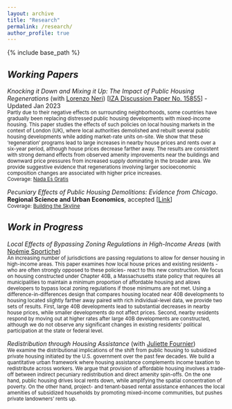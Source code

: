 ```yaml
---
layout: archive
title: "Research"
permalink: /research/
author_profile: true
---
```


{% include base_path %}

***Working Papers***
------

*Knocking it Down and Mixing it Up: The Impact of Public Housing Regenerations* (with [Lorenzo Neri](https://lneri.weebly.com/)) \[[IZA Discussion Paper No. 15855](https://docs.iza.org/dp15855.pdf)\] - Updated Jan 2023 <br> <sub> Partly due to their negative effects on surrounding neighborhoods, some countries have gradually been replacing distressed public housing developments with mixed-income housing. This paper studies the effects of such policies on local housing markets in the context of London (UK), where local authorities demolished and rebuilt several public housing developments while adding market-rate units on-site. We show that these ‘regeneration’ programs lead to large increases in nearby house prices and rents over a six-year period, although house prices decrease farther away. The results are consistent with strong demand effects from observed amenity improvements near the buildings and downward price pressures from increased supply dominating in the broader area. We provide suggestive evidence that regenerations involving larger socioeconomic composition changes are associated with higher price increases. </sub> <br>
<sub> Coverage: [Nada Es Gratis](https://nadaesgratis.es/admin/son-los-edificios-de-renta-mixta-la-solucion-a-los-problemas-de-la-vivienda-publica) </sub>

*Pecuniary Effects of Public Housing Demolitions: Evidence from Chicago*. **Regional Science and Urban Economics**, accepted \[[Link](https://www.sciencedirect.com/science/article/pii/S0166046222000850)\] <br>
<sub> Coverage: [Building the Skyline](https://buildingtheskyline.org/supply-and-rents/) </sub>


***Work in Progress***
------

*Local Effects of Bypassing Zoning Regulations in High-Income Areas* (with [Noémie Sportiche](https://noemiesportiche.netlify.app/)) <br> <sub> An increasing number of jurisdictions are passing regulations to allow for denser housing in high-income areas. This paper examines how local house prices and existing residents -who are often strongly opposed to these policies- react to this new construction. We focus on housing constructed under Chapter 40B, a Massachusetts state policy that requires all municipalities to maintain a minimum proportion of affordable housing and allows developers to bypass local zoning regulations if those minimums are not met. Using a difference-in-differences design that compares housing located near 40B developments to housing located slightly farther away paired with rich individual-level data, we provide two sets of results. First, large 40B developments lead to substantial decreases in nearby house prices, while smaller developments do not affect prices. Second, nearby residents respond by moving out at higher rates after large 40B developments are constructed, although we do not observe any significant changes in existing residents’ political participation at the state or federal level. </sub>

*Redistribution through Housing Assistance* (with [Juliette Fournier](https://juliettefournier.site/)) <br> <sub> We examine the distributional implications of the shift from public housing to subsidized private housing initiated by the U.S. government over the past few decades. We build a quantitative urban framework where housing assistance complements income taxation to redistribute across workers. We argue that provision of affordable housing involves a trade-off between indirect pecuniary redistribution and direct amenity spin-offs. On the one hand, public housing drives local rents down, while amplifying the spatial concentration of poverty. On the other hand, project- and tenant-based rental assistance enhances the local amenities of subsidized households by promoting mixed-income communities, but pushes private landowners’ rents up. </sub>

<!--
* &quot;**Redistribution through Housing Assistance**&quot; <br > *joint with [Juliette Fournier](https://juliettefournier.site/)* <br > **Abstract**: We examine the distributional implications of the shift from public housing to subsidized private housing initiated by the U.S. government over the past few decades. We build a quantitative urban framework where housing assistance complements income taxation to redistribute across workers. We argue that provision of affordable housing involves a trade-off between indirect pecuniary redistribution and direct amenity spin-offs. On the one hand, public housing drives local rents down, while amplifying the spatial concentration of poverty. On the other hand, project- and tenant-based rental assistance enhances the local amenities of subsidized households by promoting mixed-income communities, but pushes private landowners’ rents up.
 *Knocking it Down and Mixing it Up: The Impact of Public Housing Regenerations* (with [Lorenzo Neri](https://lneri.weebly.com/)) - \[[Link](/files/20211105_Blanco_JMP.pdf)\] <details  style="font-size: 0.8rem"> This paper studies the effects of regenerating public housing into mixed-income communities on the local housing market. We exploit a wave of public housing regenerations in London that not only demolish and rebuild existing public housing but also almost double the number of units on-site with new market-rate units. Over a six-year period, we estimate that regenerations significantly raise nearby house prices and rents, although house prices decrease slightly farther away. We also find that they attract higher-income households, increase positive amenities (e.g., cafés, restaurants), and reduce negative amenities (e.g., crime). The results are consistent with strong demand effects concentrated near the buildings and moderate effects from increased supply that persist in the broader area. We provide suggestive evidence that changes in a neighborhood's socioeconomic composition are important to explain price effects: regenerations in low-income areas and those adding a large number of market-rate units lead to larger price increases. Overall, our findings indicate that mixed-income housing can revitalize neighborhoods near decaying public housing, but the supply of new market-rate units can increase unaffordability in low-income neighborhoods. </details> 
inside details:  style="font-size: 1rem"
* &quot;**The Impact of Fair Share Housing Policies on Health and Opportunity: Evidence from Massachusetts' Chapter 40B**&quot; <br > *joint with [Noémie Sportiche](https://noemiesportiche.netlify.app/), [David Cutler](https://scholar.harvard.edu/cutler/home), [Madeleine Daepp](http://www.madeleinedaepp.com/), and Erin Graves*
* &quot;**The Impact of New Mixed-Income Housing on NIMBYism: Housing Values, Migration, and Political Participation**&quot; <br > *joint with [Noémie Sportiche](https://noemiesportiche.netlify.app/)*
* &quot;**Price Responses to Affordable Housing under Mandatory Inclusionary Zoning**&quot; <br > *joint with [Lorenzo Neri](https://lneri.weebly.com/)*
-->

